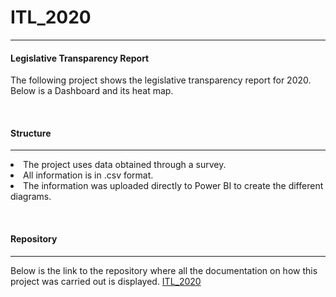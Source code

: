 # ITL_2020
<hr>
<div>
  <h4 class="page-header">Legislative Transparency Report</h4>
        <p class="mt-3 text-muted">
          The following project shows the legislative transparency report for 2020. Below is a Dashboard and its heat map. </p>
</div>
&nbsp;

<h4 class="page-header">Structure</h4>
<hr>
<p>
    <li>  <a> The project uses data obtained through a survey.</a></li>
    <li>  <a> All information is in .csv format.</a></li>
    <li>  <a> The information was uploaded directly to Power BI to create the different diagrams.</a></li>  
</p>

&nbsp;
<h4 class="page-header">Repository</h4>
<hr>
<p>Below is the link to the repository where all the documentation on how this project was carried out is displayed.
    <a href="https://app.powerbi.com/view?r=eyJrIjoiMzNjYWI5ZWQtMDQ4NS00NTQxLWEwZjItMjQ1NDJmNjk4ZmFjIiwidCI6IjU0NDc0ZmIzLTYzNTktNDBjMS1iNzI2LTVkNTZhN2RkMjk3NiIsImMiOjR9">ITL_2020</a>
</p>&nbsp;


  
                
